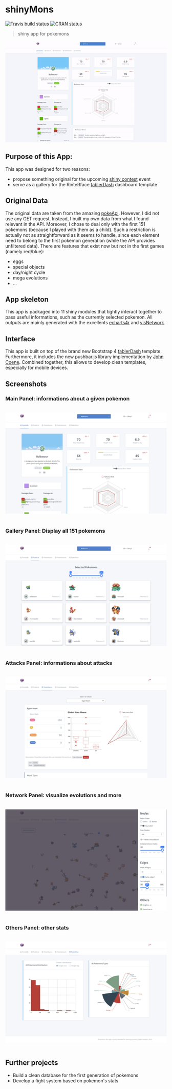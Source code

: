 # shinyMons
[![Travis build status](https://travis-ci.com/DivadNojnarg/shinyMons.svg?branch=master)](https://travis-ci.com/DivadNojnarg/shinyMons)
[![CRAN status](https://www.r-pkg.org/badges/version/shinyMons)](https://cran.r-project.org/package=shinyMons)

> shiny app for pokemons

![](man/figures/shinyMons.gif)

## Purpose of this App:
This app was designed for two reasons:

- propose something original for the upcoming [shiny contest](https://blog.rstudio.com/2019/01/07/first-shiny-contest/) event
- serve as a gallery for the RinteRface [tablerDash](https://github.com/RinteRface/tablerDash) 
dashboard template

## Original Data
The original data are taken from the amazing [pokeApi](https://pokeapi.co). However, 
I did not use any GET request. Instead, I built my own data from what I found relevant in the API.
Moreover, I chose to deal only with the first 151 pokemons (because I played with them as a child).
Such a restriction is actually not as straightforward as it seems to handle, since each element need to
belong to the first pokemon generation (while the API provides unfiltered data). There are features 
that exist now but not in the first games (namely red/blue):

- eggs
- special objects
- day/night cycle
- mega evolutions
- ...

## App skeleton
This app is packaged into 11 shiny modules that tightly interact together to pass useful informations,
such as the currently selected pokemon. All outputs are mainly generated with the excellents  [echarts4r](https://github.com/JohnCoene/echarts4r) and [visNetwork](https://datastorm-open.github.io/visNetwork/).

## Interface
This app is built on top of the brand new Bootstrap 4 [tablerDash](https://github.com/RinteRface/tablerDash) template. Furthermore, it 
includes the new pushbar.js library implementation by [John Coene](https://github.com/JohnCoene/pushbar). Combined together, this allows to develop clean templates,
especially for mobile devices. 

## Screenshots

### Main Panel: informations about a given pokemon
<br>
<img src="man/figures/shinyMons_1.png">
<br>
<br>

### Gallery Panel: Display all 151 pokemons
<br>
<img src="man/figures/shinyMons_2.png">
<br>
<br>

### Attacks Panel: informations about attacks
<br>
<img src="man/figures/shinyMons_3.png">
<br>
<br>

### Network Panel: visualize evolutions and more
<br>
<img src="man/figures/shinyMons_4.png">
<br>
<br>

### Others Panel: other stats
<br>
<img src="man/figures/shinyMons_5.png">
<br>
<br>

## Further projects
- Build a clean database for the first generation of pokemons
- Develop a fight system based on pokemon's stats
